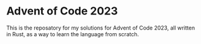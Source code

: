 # Advent of Code 2023
This is the reposatory for my solutions for Advent of Code 2023, all written in Rust, as a way to learn the language from scratch.
